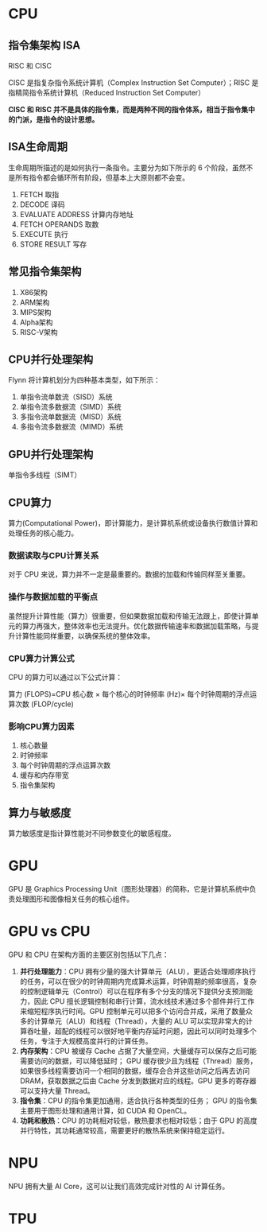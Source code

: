 # CPU

## 指令集架构 ISA

RISC 和 CISC

CISC 是指复杂指令系统计算机（Complex Instruction Set Computer）；RISC 是指精简指令系统计算机（Reduced Instruction Set Computer）

**CISC 和 RISC 并不是具体的指令集，而是两种不同的指令体系，相当于指令集中的门派，是指令的设计思想。**

## ISA生命周期

生命周期所描述的是如何执行一条指令。主要分为如下所示的 6 个阶段，虽然不是所有指令都会循环所有阶段，但基本上大原则都不会变。

1. FETCH 取指
2. DECODE 译码
3. EVALUATE ADDRESS 计算内存地址
4. FETCH OPERANDS 取数
5. EXECUTE 执行
6. STORE RESULT 写存

## 常见指令集架构

1. X86架构
2. ARM架构
3. MIPS架构
4. Alpha架构
5. RISC-V架构

## CPU并行处理架构

Flynn 将计算机划分为四种基本类型，如下所示：

1. 单指令流单数流（SISD）系统
2. 单指令流多数据流（SIMD）系统
3. 多指令流单数据流（MISD）系统
4. 多指令流多数据流（MIMD）系统

## GPU并行处理架构

单指令多线程（SIMT）

## CPU算力

算力(Computational Power)，即计算能力，是计算机系统或设备执行数值计算和处理任务的核心能力。

### 数据读取与CPU计算关系

对于 CPU 来说，算力并不一定是最重要的。数据的加载和传输同样至关重要。

### 操作与数据加载的平衡点

虽然提升计算性能（算力）很重要，但如果数据加载和传输无法跟上，即使计算单元的算力再强大，整体效率也无法提升。优化数据传输速率和数据加载策略，与提升计算性能同样重要，以确保系统的整体效率。

### CPU算力计算公式

CPU 的算力可以通过以下公式计算：

算力 (FLOPS)=CPU 核心数 × 每个核心的时钟频率 (Hz)× 每个时钟周期的浮点运算次数 (FLOP/cycle)

### 影响CPU算力因素

1. 核心数量
2. 时钟频率
3. 每个时钟周期的浮点运算次数
4. 缓存和内存带宽
5. 指令集架构

## 算力与敏感度

算力敏感度是指计算性能对不同参数变化的敏感程度。

# GPU

GPU 是 Graphics Processing Unit（图形处理器）的简称，它是计算机系统中负责处理图形和图像相关任务的核心组件。

# GPU vs CPU

GPU 和 CPU 在架构方面的主要区别包括以下几点：

1. **并行处理能力**：CPU 拥有少量的强大计算单元（ALU），更适合处理顺序执行的任务，可以在很少的时钟周期内完成算术运算，时钟周期的频率很高，复杂的控制逻辑单元（Control）可以在程序有多个分支的情况下提供分支预测能力，因此 CPU 擅长逻辑控制和串行计算，流水线技术通过多个部件并行工作来缩短程序执行时间。GPU 控制单元可以把多个访问合并成，采用了数量众多的计算单元（ALU）和线程（Thread），大量的 ALU 可以实现非常大的计算吞吐量，超配的线程可以很好地平衡内存延时问题，因此可以同时处理多个任务，专注于大规模高度并行的计算任务。
2. **内存架构**：CPU 被缓存 Cache 占据了大量空间，大量缓存可以保存之后可能需要访问的数据，可以降低延时； GPU 缓存很少且为线程（Thread）服务，如果很多线程需要访问一个相同的数据，缓存会合并这些访问之后再去访问 DRAM，获取数据之后由 Cache 分发到数据对应的线程。GPU 更多的寄存器可以支持大量 Thread。
3. **指令集**：CPU 的指令集更加通用，适合执行各种类型的任务； GPU 的指令集主要用于图形处理和通用计算，如 CUDA 和 OpenCL。
4. **功耗和散热**：CPU 的功耗相对较低，散热要求也相对较低；由于 GPU 的高度并行特性，其功耗通常较高，需要更好的散热系统来保持稳定运行。

# NPU

NPU 拥有大量 AI Core，这可以让我们高效完成针对性的 AI 计算任务。

# TPU

